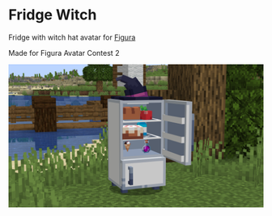 # Fridge Witch
Fridge with witch hat avatar for [Figura](https://github.com/figuraMC/Figura/)

Made for Figura Avatar Contest 2

![preview](assets/image.png)